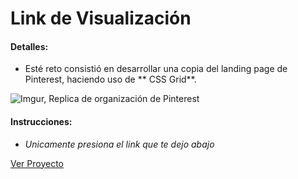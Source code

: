 # Link de Visualización

#### Detalles:

- Esté reto consistió en desarrollar una copia del landing page de Pinterest, haciendo uso de ** CSS Grid**. 

![Imgur, Replica de organización de Pinterest](https://i.imgur.com/O7TUgLb.png)

#### Instrucciones:

- _Unicamente presiona el link que te dejo abajo_

[Ver Proyecto](https://aricanomx.github.io/Arquitectura%20Frontend/Curso%20de%20CSS%20Grid%20Layout/clon_pinterest/index.html)
